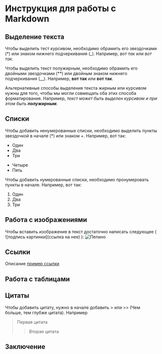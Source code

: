# Инструкция для работы с Markdown

## Выделение текста

Чтобы выделить тест курсивом, необходимо обрамить его звездочками (*) или знаком нижнего подчеркивания (_). Например, *вот так* или _вот так_.

Чтобы выделить текст полужирным, необходимо обрамить его двойными звездочками (**) или двойным знаком нижнего подчеркивания (__). Например, **вот так** или __вот так__.

Альтернативные способы выделения текста жирным или курсивом нужны для того, чтобы мы могли совмещать оба этих способа форматирования. Например, _текст может быть выделен курсивом и при этом быть **полужирным**_.

## Списки

Чтобы добавить ненумерованные списки, необходимо выделить пункты звездочкой в начале (*) или знаком +. Например, вот так:
* Один
* Два
* Три
+ Четыре
+ Пять

Чтобы добавить нумерованные списки, необходимо пронумеровать пункты в начале. Например, вот так:
1. Один
2. Два
3. Три

## Работа с изображениями

Чтобы вставить изображение в текст достаточно написать следующее ( ![подпись картинки](ссылка на нее) ):
![Пепино](pepe-the-frog-windows-screen-n61auindwpflk2wl.jpg)

## Ссылки

Описание [пример ссылки](https://www.google.ru/ 'Всплывающая подсказка')

## Работа с таблицами

## Цитаты

Чтобы добавить цитату, нужно в начале добавить > или >> (Чем больше, тем глубже цитата). Например
> Первая цитата
>> Вторая цитата

## Заключение
